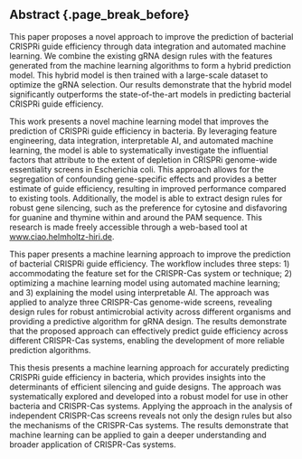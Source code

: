 ## Abstract {.page_break_before}

This paper proposes a novel approach to improve the prediction of bacterial CRISPRi guide efficiency through data integration and automated machine learning.
We combine the existing gRNA design rules with the features generated from the machine learning algorithms to form a hybrid prediction model.
This hybrid model is then trained with a large-scale dataset to optimize the gRNA selection.
Our results demonstrate that the hybrid model significantly outperforms the state-of-the-art models in predicting bacterial CRISPRi guide efficiency.

This work presents a novel machine learning model that improves the prediction of CRISPRi guide efficiency in bacteria.
By leveraging feature engineering, data integration, interpretable AI, and automated machine learning, the model is able to systematically investigate the influential factors that attribute to the extent of depletion in CRISPRi genome-wide essentiality screens in Escherichia coli.
This approach allows for the segregation of confounding gene-specific effects and provides a better estimate of guide efficiency, resulting in improved performance compared to existing tools.
Additionally, the model is able to extract design rules for robust gene silencing, such as the preference for cytosine and disfavoring for guanine and thymine within and around the PAM sequence.
This research is made freely accessible through a web-based tool at www.ciao.helmholtz-hiri.de.

This paper presents a machine learning approach to improve the prediction of bacterial CRISPRi guide efficiency.
The workflow includes three steps: 1) accommodating the feature set for the CRISPR-Cas system or technique; 2) optimizing a machine learning model using automated machine learning; and 3) explaining the model using interpretable AI.
The approach was applied to analyze three CRISPR-Cas genome-wide screens, revealing design rules for robust antimicrobial activity across different organisms and providing a predictive algorithm for gRNA design.
The results demonstrate that the proposed approach can effectively predict guide efficiency across different CRISPR-Cas systems, enabling the development of more reliable prediction algorithms.
 
This thesis presents a machine learning approach for accurately predicting CRISPRi guide efficiency in bacteria, which provides insights into the determinants of efficient silencing and guide designs.
The approach was systematically explored and developed into a robust model for use in other bacteria and CRISPR-Cas systems.
Applying the approach in the analysis of independent CRISPR-Cas screens reveals not only the design rules but also the mechanisms of the CRISPR-Cas systems.
The results demonstrate that machine learning can be applied to gain a deeper understanding and broader application of CRISPR-Cas systems.


